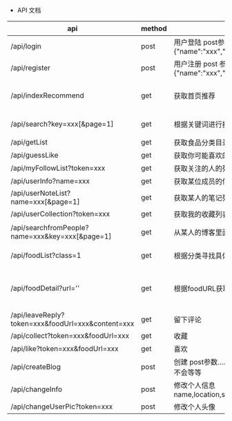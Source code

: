 * API 文档

| api  | method  | 说明  | 返回格式  |
|---|---|---|---|
|  /api/login | post  | 用户登陆 post参数{"name":"xxx","pass":"xxx"}  | {"code":0,"message":""} 0表示用户成功登陆,message中返回token,code 1 用户不存在 code 2密码有误 3表示输入为空 |
|  /api/register |  post | 用户注册 post 参数{"name":"xxx","pass":"xxx","email":"xxx"}  | {"code":0} 0表示注册成功 1 表示用户名已存在 2 邮箱已存在  |
|  /api/indexRecommend | get  | 获取首页推荐  | {"month":"六月","recommend":[{"foodTitle":"xxx","foodPic":"xxx(url)","foodDesc":"xxx"}...]},"hot":["foodTitle":"xxx","foodPic":"xxx(url)","foodDesc":"xxx","foodLikes":1,"foodCreateTime":"xxx","foodShare"分享的作品:"xxx","foodUrl":"xxx"}...]}|
|  /api/search?key=xxx[&page=1] | get  |  根据关键词进行搜索食品 | [{"foodTitle":"xxx","foodPic":"xxx(url)","foodDesc":"xxx","foodLikes":1,"foodCreateTime":"xxx","foodShare"分享的作品:"xxx","foodUrl":"xxx"}]  |
|  /api/getList | get  | 获取食品分类目录  | [{"id":"1","name":"家常菜"}...]  |
|  /api/guessLike | get  | 获取你可能喜欢的菜品  |  [{"foodTitle":"xxx","foodPic":"xxx(url)","foodDesc":"xxx","foodLikes":1,"foodCreateTime":"xxx","foodCollect":1,"noteId":12}...] |
|  /api/myFollowList?token=xxx | get  |  获取关注的人的列表 | [{"name":"xxx","icon":"xxx"}...]  |
|  /api/userInfo?name=xxx |  get |  获取某位成员的信息  | [{"userId":12,"userName":"xxx","sex":0,"introduction":"xxx","icon":"xxx"}]    |
|  /api/userNoteList?name=xxx[&page=1] | get  | 获取某人的笔记列表  |  [{"foodTitle":"xxx","foodPic":"xxx(url)","foodDesc":"xxx","foodLikes":1,"foodCreateTime":"xxx","foodCollect":"1,"noteId":12}...] |
|  /api/userCollection?token=xxx | get  | 获取我的收藏列表  | [{"foodTitle":"xxx","foodPic":"xxx(url)","foodDesc":"xxx","foodLikes":1,"foodCreateTime":"xxx","foodCollect":2,"noteId":12}...]  |
| /api/searchfromPeople?name=xxx&key=xxx[&page=1]  | get  | 从某人的博客里面搜索  |  [{"foodTitle":"xxx","foodPic":"xxx(url)","foodDesc":"xxx","foodLikes":1,"foodCreateTime":"xxx","foodShare"分享的作品:"xxx","foodUrl":"xxx"}...] |
| /api/foodList?class=1  | get  | 根据分类寻找具体的事物  |  [{"foodTitle":"xxx","foodPic":"xxx(url)","foodDesc":"xxx","foodLikes":1,"foodCreateTime":"xxx","foodShare"分享的作品:"xxx","foodUrl":"xxx"}...] |
|  /api/foodDetail?url='' | get  | 根据foodURL获取food的详情  | {"foodTitle":"xxx","foodPic":"xxx(url)","foodDesc":"xxx","foodLikes":1,"foodCreateTime":"xxx","foodShareUrls":[{"name":"xxx","picurl"分享的:"xxx","time":"xxx","content":"xxx"}...],"foodUrl":"xxx","materials":[{"name":"xxx","quantity":"xxx"}...],"steps":[{"desc":"xxx","picurl":"xxx"}...] ,"comment":[{"name":"xxx","picurl用户头像":"xxx","time":"xxx","content":"xxx"}]|
|  /api/leaveReply?token=xxx&foodUrl=xxx&content=xxx | get  | 留下评论  | {"code":1} 0表示成功 1表示失败  |
|  /api/collect?token=xxx&foodUrl=xxx | get  | 收藏  | {"code":1} 0表示成功 1表示失败  |
|/api/like?token=xxx&foodUrl=xxx | get  | 喜欢  | {"code":1} 0表示成功 1表示失败  |
|/api/createBlog | post  | 创建 post参数……大致和上面一样……图片还不会等等  | {"code":1} 0表示成功 1表示失败  |
|/api/changeInfo | post  | 修改个人信息 name,location,sex,brithday,email  | {"code":1} 0表示成功 1表示失败  |
| /api/changeUserPic?token=xxx | post | 修改个人头像| {"code":1} 0表示成功 1表示失败  |

